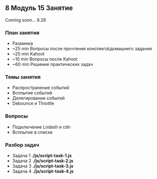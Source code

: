## 8 Модуль 15 Занятие

Coming soon... 8.26

### План занятия

- Разминка
- ~25 min Вопросы после прочтения конспекта\домашнего задания
- ~25 min Kahoot
- ~10 min Вопросы после Kahoot
- ~60 min Решение практических задач

### Темы занятия

- Распространение событий
- Всплытие событий
- Делегирование событий
- Debounce и Throttle

### Вопросы

- Подключение Lodash и cdn
- Всплытие в списке

### Разбор задач

- Задача 1 **./js/script-task-1.js**
- Задача 2 **./js/script-task-2.js**
- Задача 3 **./js/script-task-3.js**
- Задача 4 **./js/script-task-4.js**
